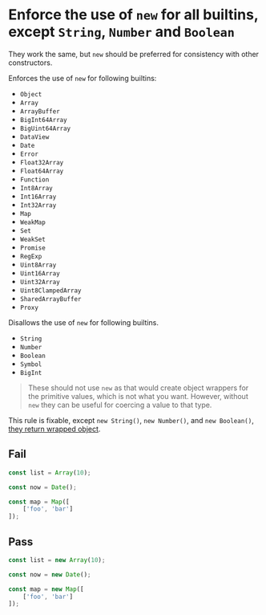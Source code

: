# Enforce the use of `new` for all builtins, except `String`, `Number` and `Boolean`

They work the same, but `new` should be preferred for consistency with other constructors.

Enforces the use of `new` for following builtins:

- `Object`
- `Array`
- `ArrayBuffer`
- `BigInt64Array`
- `BigUint64Array`
- `DataView`
- `Date`
- `Error`
- `Float32Array`
- `Float64Array`
- `Function`
- `Int8Array`
- `Int16Array`
- `Int32Array`
- `Map`
- `WeakMap`
- `Set`
- `WeakSet`
- `Promise`
- `RegExp`
- `Uint8Array`
- `Uint16Array`
- `Uint32Array`
- `Uint8ClampedArray`
- `SharedArrayBuffer`
- `Proxy`

Disallows the use of `new` for following builtins.

- `String`
- `Number`
- `Boolean`
- `Symbol`
- `BigInt`

> These should not use `new` as that would create object wrappers for the primitive values, which is not what you want. However, without `new` they can be useful for coercing a value to that type.

This rule is fixable, except `new String()`, `new Number()`, and `new Boolean()`, [they return wrapped object](https://developer.mozilla.org/en-US/docs/Web/JavaScript/Reference/Global_Objects/String#String_primitives_and_String_objects).

## Fail

```js
const list = Array(10);
```

```js
const now = Date();
```

```js
const map = Map([
	['foo', 'bar']
]);
```

## Pass

```js
const list = new Array(10);
```

```js
const now = new Date();
```

```js
const map = new Map([
	['foo', 'bar']
]);
```
